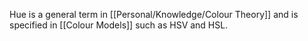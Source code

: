 Hue is a general term in [[Personal/Knowledge/Colour Theory]] and is specified in [[Colour Models]] such as HSV and HSL.